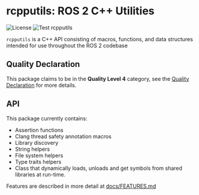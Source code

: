 # rcpputils: ROS 2 C++ Utilities
![License](https://img.shields.io/github/license/ros2/rcpputils)
![Test rcpputils](https://github.com/ros2/rcpputils/workflows/Test%20rcpputils/badge.svg)


`rcpputils` is a C++ API consisting of macros, functions, and data structures intended for use throughout the ROS 2 codebase

## Quality Declaration

This package claims to be in the **Quality Level 4** category, see the [Quality Declaration](QUALITY_DECLARATION.md) for more details.

## API
This package currently contains:
* Assertion functions
* Clang thread safety annotation macros
* Library discovery
* String helpers
* File system helpers
* Type traits helpers
* Class that dynamically loads, unloads and get symbols from shared libraries at run-time.

Features are described in more detail at [docs/FEATURES.md](docs/FEATURES.md)
